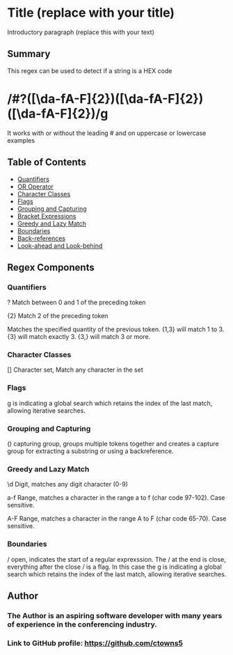 # Title (replace with your title)

Introductory paragraph (replace this with your text)

## Summary

This regex can be used to detect if a string is a HEX code

# /#?([\da-fA-F]{2})([\da-fA-F]{2})([\da-fA-F]{2})/g

It works with or without the leading # and on uppercase or lowercase examples

## Table of Contents


- [Quantifiers](#quantifiers)
- [OR Operator](#or-operator)
- [Character Classes](#character-classes)
- [Flags](#flags)
- [Grouping and Capturing](#grouping-and-capturing)
- [Bracket Expressions](#bracket-expressions)
- [Greedy and Lazy Match](#greedy-and-lazy-match)
- [Boundaries](#boundaries)
- [Back-references](#back-references)
- [Look-ahead and Look-behind](#look-ahead-and-look-behind)

## Regex Components

### Quantifiers
? Match between 0 and 1 of the preceding token

{2} Match 2 of the preceding token

Matches the specified quantity of the previous token. {1,3} will match 1 to 3. {3} will match exactly 3. {3,} will match 3 or more.

### Character Classes

[] Character set, Match any character in the set

### Flags

g is indicating a global search which retains the index of the last match, allowing iterative searches.

### Grouping and Capturing
() capturing group, groups multiple tokens together and creates a capture group for extracting a substring or using a backreference.

### Greedy and Lazy Match

\d Digit, matches any digit character (0-9)

a-f Range, matches a character in the range a to f (char code 97-102). Case sensitive.

A-F Range, matches a character in the range A to F (char code 65-70). Case sensitive.

### Boundaries

/ open, indicates the start of a regular exprexssion. The / at the end is close, everything after the close / is a flag. In this case the g is indicating a global search which retains the index of the last match, allowing iterative searches.

## Author
### The Author is an aspiring software developer with many years of experience in the conferencing industry.
### Link to GitHub profile: https://github.com/ctowns5

